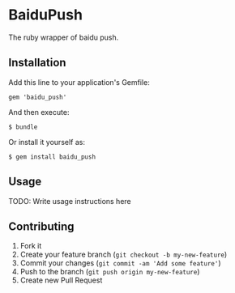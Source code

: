 # BaiduPush

The ruby wrapper of baidu push.

## Installation

Add this line to your application's Gemfile:

    gem 'baidu_push'

And then execute:

    $ bundle

Or install it yourself as:

    $ gem install baidu_push

## Usage

TODO: Write usage instructions here

## Contributing

1. Fork it
2. Create your feature branch (`git checkout -b my-new-feature`)
3. Commit your changes (`git commit -am 'Add some feature'`)
4. Push to the branch (`git push origin my-new-feature`)
5. Create new Pull Request
